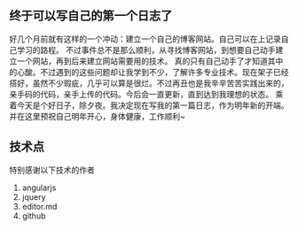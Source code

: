 ## 终于可以写自己的第一个日志了
好几个月前就有这样的一个冲动：建立一个自己的博客网站。自己可以在上记录自己学习的路程。
不过事件总不是那么顺利，从寻找博客网站，到想要自己动手建立一个网站，再到后来建立网站需要用的技术。
真的只有自己动手了才知道其中的心酸。不过遇到的这些问题却让我学到不少，了解许多专业技术。现在架子已经搭好，虽然不少瑕疵，几乎可以算是很烂。不过再丑也是我辛辛苦苦实践出来的，亲手码的代码，亲手上传的代码。今后会一直更新，直到达到我理想的状态。
乘着今天是个好日子，除夕夜。我决定现在写我的第一篇日志，作为明年新的开端。并在这里预祝自己明年开心，身体健康，工作顺利~

## 技术点
特别感谢以下技术的作者
1. angularjs
2. jquery
3. editor.md
4. github
